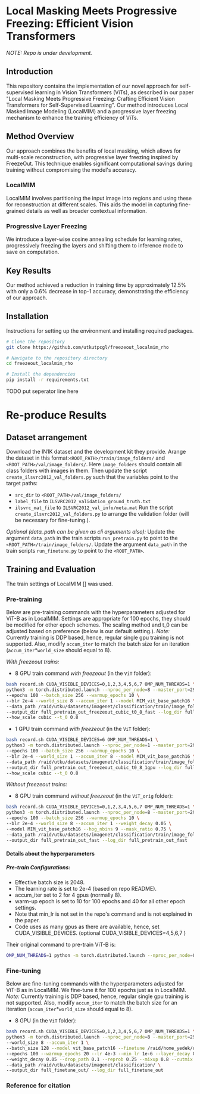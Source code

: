 # Local Masking Meets Progressive Freezing: Efficient Vision Transformers
*NOTE: Repo is under development.*

## Introduction
This repository contains the implementation of our novel approach for self-supervised learning in Vision Transformers (ViTs), as described in our paper "Local Masking Meets Progressive Freezing: Crafting Efficient Vision Transformers for Self-Supervised Learning". Our method introduces Local Masked Image Modeling (LocalMIM) and a progressive layer freezing mechanism to enhance the training efficiency of ViTs.

## Method Overview
Our approach combines the benefits of local masking, which allows for multi-scale reconstruction, with progressive layer freezing inspired by FreezeOut. This technique enables significant computational savings during training without compromising the model's accuracy.

### LocalMIM
LocalMIM involves partitioning the input image into regions and using these for reconstruction at different scales. This aids the model in capturing fine-grained details as well as broader contextual information.

### Progressive Layer Freezing
We introduce a layer-wise cosine annealing schedule for learning rates, progressively freezing the layers and shifting them to inference mode to save on computation.

## Key Results
Our method achieved a reduction in training time by approximately 12.5% with only a 0.6% decrease in top-1 accuracy, demonstrating the efficiency of our approach.

## Installation

Instructions for setting up the environment and installing required packages.

```bash
# Clone the repository
git clone https://github.com/utkutpcgl/freezeout_localmim_rho

# Navigate to the repository directory
cd freezeout_localmim_rho

# Install the dependencies
pip install -r requirements.txt
```

TODO put seperator line here

# Re-produce Results
## Dataset arrangement
Download the IN1K dataset and the development kit they provide. Arange the dataset in this format:`<ROOT_PATH>/train/image_folders/` and `<ROOT_PATH>/val/image_folders/`. Here `image_folders` should contain all class folders with images in them.
Then update the script `create_ilsvrc2012_val_folders.py` such that the variables point to the target paths:
- `src_dir` to `<ROOT_PATH>/val/image_folders/` 
- `label_file` to `ILSVRC2012_validation_ground_truth.txt` 
- `ilsvrc_mat_file` to `ILSVRC2012_val_info/meta.mat`
Run the script `create_ilsvrc2012_val_folders.py` to arrange the validation folder (will be necessary for fine-tuning.).

*Optional (data_path can be given as cli arguments also):*
Update the argument `data_path` in the train scripts `run_pretrain.py` to point to the `<ROOT_PATH>/train/image_folders/`.
Update the argument `data_path` in the train scripts `run_finetune.py` to point to the `<ROOT_PATH>`.


## Training and Evaluation
The train settings of LocalMIM [] was used. 

### Pre-training
Below are pre-training commands with the hyperparameters adjusted for ViT-B as in LocalMIM. Settings are appropriate for 100 epochs, they should be modified for other epoch schemes. The scaling method and t_0 can be adjusted based on preference (below is our default setting.).
*Note:* Currently training is DDP based, hence, regular single gpu training is not supported. Also, modify `accum_iter` to match the batch size for an iteration (`accum_iter`*`world_size` should equal to 8).

*With freezeout trains:*
- 8 GPU train command *with freezeout* (in the `ViT` folder):
```bash
bash record.sh CUDA_VISIBLE_DEVICES=0,1,2,3,4,5,6,7 OMP_NUM_THREADS=1 \
python3 -m torch.distributed.launch --nproc_per_node=8 --master_port=29502 run_pretrain.py \
--epochs 100 --batch_size 256 --warmup_epochs 10 \
--blr 2e-4 --world_size 8 --accum_iter 1 --model MIM_vit_base_patch16 \
--data_path /raid/utku/datasets/imagenet/classification/train/image_folders \
--output_dir full_pretrain_out_freezeout_cubic_t0_8_fast --log_dir full_pretrain_out_freezeout_cubic_t0_8_fast \
--how_scale cubic --t_0 0.8
```
- 1 GPU train command *with freezeout* (in the `ViT` folder):
```bash
bash record.sh CUDA_VISIBLE_DEVICES=6 OMP_NUM_THREADS=1 \
python3 -m torch.distributed.launch --nproc_per_node=1 --master_port=29500  run_pretrain.py \
--epochs 100 --batch_size 256 --warmup_epochs 10 \
--blr 2e-4 --world_size 1 --accum_iter 8 --model MIM_vit_base_patch16 \
--data_path /raid/utku/datasets/imagenet/classification/train/image_folders \
--output_dir full_pretrain_out_freezeout_cubic_t0_8_1gpu --log_dir full_pretrain_out_freezeout_cubic_t0_8_1gpu \
--how_scale cubic --t_0 0.8
```


*Without freezeout trains:*
- 8 GPU train command *without freezeout* (in the `ViT_orig` folder):
```bash
bash record.sh CUDA_VISIBLE_DEVICES=0,1,2,3,4,5,6,7 OMP_NUM_THREADS=1 \
python3 -m torch.distributed.launch --nproc_per_node=8 --master_port=29502 run_pretrain.py \
--epochs 100 --batch_size 256 --warmup_epochs 10 \
--blr 2e-4 --world_size 8 --accum_iter 1 --weight_decay 0.05 \
--model MIM_vit_base_patch16 --hog_nbins 9 --mask_ratio 0.75 \
--data_path /raid/utku/datasets/imagenet/classification/train/image_folders \
--output_dir full_pretrain_out_fast --log_dir full_pretrain_out_fast
```

#### Details about the hyperparameters
##### Pre-train Configurations:
- Effective batch size is 2048.
- The learning rate is set to 2e-4 (based on repo README).
- accum_iter set to 2 for 4 gpus (normally 8).
- warm-up epoch is set to 10 for 100 epochs and 40 for all other epoch settings.
- Note that min_lr is not set in the repo's command and is not explained in the paper.
- Code uses as many gpus as there are available, hence, set CUDA_VISIBLE_DEVICES. (optional CUDA_VISIBLE_DEVICES=4,5,6,7 )

Their original command to pre-train ViT-B is:
```bash
OMP_NUM_THREADS=1 python -m torch.distributed.launch --nproc_per_node=8 run_pretrain.py --batch_size 256 --model MIM_vit_base_patch16 --hog_nbins 9 --mask_ratio 0.75 --epochs 1600 --warmup_epochs 40 --blr 2e-4 --weight_decay 0.05 --data_path /path/to/imagenet/ --output_dir /output_dir/
```




### Fine-tuning
Below are fine-tuning commands with the hyperparameters adjusted for ViT-B as in LocalMIM. We fine-tune it for 100 epochs just as in LocalMIM. 
*Note:* Currently training is DDP based, hence, regular single gpu training is not supported. Also, modify `accum_iter` to match the batch size for an iteration (`accum_iter`*`world_size` should equal to 8).
- 8 GPU (in the `ViT` folder):
```bash
bash record.sh CUDA_VISIBLE_DEVICES=0,1,2,3,4,5,6,7 OMP_NUM_THREADS=1 \
python3 -m torch.distributed.launch --nproc_per_node=8 --master_port=29504 run_finetune.py \
--world_size 8 --accum_iter 1 \
--batch_size 128 --model vit_base_patch16 --finetune /raid/home_yedek/utku/freezeout_localmim_rho/ViT/full_pretrain_out/checkpoint-99.pth \
--epochs 100 --warmup_epochs 20 --lr 4e-3 --min_lr 1e-6 --layer_decay 0.75 \
--weight_decay 0.05 --drop_path 0.1 --reprob 0.25 --mixup 0.8 --cutmix 1.0 --dist_eval \
--data_path /raid/utku/datasets/imagenet/classification/ \
--output_dir full_finetune_out/ --log_dir full_finetune_out
```

### Reference for citation